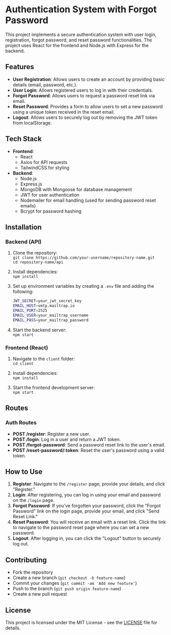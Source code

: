 # Authentication System with Forgot Password

This project implements a secure authentication system with user login, registration, forgot password, and reset password functionalities. The project uses React for the frontend and Node.js with Express for the backend.

## Features
- **User Registration**: Allows users to create an account by providing basic details (email, password, etc.).
- **User Login**: Allows registered users to log in with their credentials.
- **Forgot Password**: Allows users to request a password reset link via email.
- **Reset Password**: Provides a form to allow users to set a new password using a unique token received in the reset email.
- **Logout**: Allows users to securely log out by removing the JWT token from localStorage.

## Tech Stack
- **Frontend**:
  - React
  - Axios for API requests
  - TailwindCSS for styling
- **Backend**:
  - Node.js
  - Express.js
  - MongoDB with Mongoose for database management
  - JWT for user authentication
  - Nodemailer for email handling (used for sending password reset emails)
  - Bcrypt for password hashing

## Installation

### Backend (API)
1. Clone the repository:  
   `git clone https://github.com/your-username/repository-name.git`  
   `cd repository-name/api`

2. Install dependencies:  
   `npm install`

3. Set up environment variables by creating a `.env` file and adding the following:  
   ```bash
   JWT_SECRET=your_jwt_secret_key  
   EMAIL_HOST=smtp.mailtrap.io  
   EMAIL_PORT=2525  
   EMAIL_USER=your_mailtrap_username  
   EMAIL_PASS=your_mailtrap_password
   ```

4. Start the backend server:  
   `npm start`

### Frontend (React)
1. Navigate to the `client` folder:  
   `cd client`

2. Install dependencies:  
   `npm install`

3. Start the frontend development server:  
   `npm start`

## Routes

### Auth Routes
- **POST /register**: Register a new user.
- **POST /login**: Log in a user and return a JWT token.
- **POST /forgot-password**: Send a password reset link to the user's email.
- **POST /reset-password/:token**: Reset the user's password using a valid token.

## How to Use
1. **Register**: Navigate to the `/register` page, provide your details, and click "Register."
2. **Login**: After registering, you can log in using your email and password on the `/login` page.
3. **Forgot Password**: If you've forgotten your password, click the "Forgot Password" link on the login page, provide your email, and click "Send Reset Link."
4. **Reset Password**: You will receive an email with a reset link. Click the link to navigate to the password reset page where you can set a new password.
5. **Logout**: After logging in, you can click the "Logout" button to securely log out.

## Contributing
- Fork the repository
- Create a new branch (`git checkout -b feature-name`)
- Commit your changes (`git commit -am 'Add new feature'`)
- Push to the branch (`git push origin feature-name`)
- Create a new pull request

## License
This project is licensed under the MIT License - see the [LICENSE](LICENSE) file for details.
